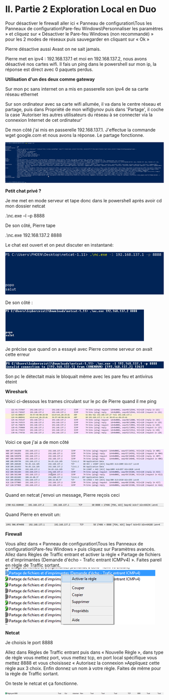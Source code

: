 # II. Partie 2 Exploration Local en Duo

Pour désactiver le firewall aller ici « Panneau de configuration\Tous les Panneaux de configuration\Pare-feu Windows\Personnaliser les paramètres » et cliquez sur « Désactiver le Pare-feu Windows (non recommandé) » pour les 2 modes de réseaux puis sauvegarder en cliquant sur « Ok »

Pierre désactive aussi Avast on ne sait jamais.

Pierre met en ipv4 : 192.168.137.1 et moi en 192.168.137.2, nous avons désactivé nos cartes wifi. Il fais un ping dans le powershell sur mon ip, la réponse est direct avec 0 paquets perdus.

**Utilisation d&#39;un des deux comme gateway**

Sur mon pc sans internet on a mis en passerelle son ipv4 de sa carte réseau ethernet

Sur son ordinateur avec sa carte wifi allumée, il va dans le centre réseau et partage, puis dans Propriété de mon wifi@ynov puis dans &#39;Partage&#39;, il coche la case &#39;Autoriser les autres utilisateurs du réseau à se connecter via la connexion Internet de cet ordinateur&#39;

De mon côté j'ai mis en passerelle 192.168.137.1. J'effectue la commande wget google.com et nous avons la réponse. Le partage fonctionne.

![alt text](https://github.com/MathieuCaselles/b1-net-tp2/blob/master/screen/1.png)

**Petit chat privé ?**

Je me met en mode serveur et tape donc dans le powershell après avoir cd mon dossier netcat

.\nc.exe –l –p 8888

De son côté, Pierre tape

.\nc.exe 192.168.137.2 8888

Le chat est ouvert et on peut discuter en instantané:

![alt text](https://github.com/MathieuCaselles/b1-net-tp2/blob/master/screen/3.png)
 
De son côté :

 ![alt text](https://github.com/MathieuCaselles/b1-net-tp2/blob/master/screen/2.png)

Je précise que quand on a essayé avec Pierre comme serveur on avait cette erreur

![alt text](https://github.com/MathieuCaselles/b1-net-tp2/blob/master/screen/4.png)

Son pc le détectait mais le bloquait même avec les pare feu et antivirus éteint

**Wireshark**

Voici ci-dessous les trames circulant sur le pc de Pierre quand il me ping

![alt text](https://github.com/MathieuCaselles/b1-net-tp2/blob/master/screen/5.png)

Voici ce que j'ai a de mon côté

![alt text](https://github.com/MathieuCaselles/b1-net-tp2/blob/master/screen/6.png)

Quand en netcat j'envoi un message, Pierre reçois ceci

![alt text](https://github.com/MathieuCaselles/b1-net-tp2/blob/master/screen/9.png)

Quand Pierre en envoit un:

![alt text](https://github.com/MathieuCaselles/b1-net-tp2/blob/master/screen/10.png)

**Firewall**

Vous allez dans « Panneau de configuration\Tous les Panneaux de configuration\Pare-feu Windows » puis cliquez sur Paramètres avancés. Allez dans Règles de Traffic entrant et activer la règle « Partage de fichiers et d&#39;imprimantes (Demande d&#39;écho - Trafic entrant ICMPv4) ». Faites pareil en règle de Traffic sortant.
![alt text](https://github.com/MathieuCaselles/b1-net-tp2/blob/master/screen/7.png)

**Netcat**

Je choisis le port 8888

Allez dans Règles de Traffic entrant puis dans «  Nouvelle Règle », dans type de règle vous mettez port, vous mettez tcp, en port local spécifique vous mettez 8888 et vous choisissez « Autorisez la connexion »Appliquez cette règle aux 3 choix. Enfin donnez un nom à votre règle. Faites de même pour la règle de Traffic sortant.

On teste le netcat et ça fonctionne.

 ![alt text](https://github.com/MathieuCaselles/b1-net-tp2/blob/master/screen/8.png)
#
